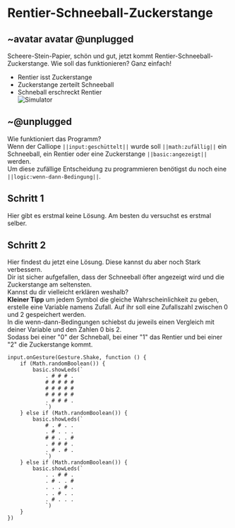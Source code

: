 # Rentier-Schneeball-Zuckerstange
## ~avatar avatar @unplugged
Scheere-Stein-Papier, schön und gut, jetzt kommt Rentier-Schneeball-Zuckerstange.
Wie soll das funktionieren? Ganz einfach!<br>
- Rentier isst Zuckerstange <br>
- Zuckerstange zerteilt Schneeball <br>
- Schneball erschreckt Rentier <br>
![Simulator](https://github.com/r00b1nh00d/rentier-schneeball-zuckerstange/blob/master/Rentier-Schneeball-Zuckerstange.gif?raw=true)
## ~@unplugged
Wie funktioniert das Programm? <br>
Wenn der Calliope ``||input:geschüttelt||`` wurde soll ``||math:zufällig||`` ein Schneeball, ein Rentier oder eine Zuckerstange ``||basic:angezeigt||`` werden. <br>
Um diese zufällige Entscheidung zu programmieren benötigst du noch eine ``||logic:wenn-dann-Bedingung||``.


## Schritt 1
Hier gibt es erstmal keine Lösung. Am besten du versuchst es erstmal selber.

## Schritt 2
Hier findest du jetzt eine Lösung.
Diese kannst du aber noch Stark verbessern.<br>
Dir ist sicher aufgefallen, dass der Schneeball öfter angezeigt wird und die Zuckerstange am seltensten. <br>
Kannst du dir vielleicht erklären weshalb? <br>
**Kleiner Tipp** um jedem Symbol die gleiche Wahrscheinlichkeit zu geben, erstelle eine Variable namens Zufall. Auf ihr soll eine Zufallszahl zwischen 0 und 2 gespeichert werden. <br>
In die wenn-dann-Bedingungen schiebst du jeweils einen Vergleich mit deiner Variable und den Zahlen 0 bis 2. <br>
Sodass bei einer "0" der Schneball, bei einer "1" das Rentier und bei einer "2" die Zuckerstange kommt.

```blocks
input.onGesture(Gesture.Shake, function () {
    if (Math.randomBoolean()) {
        basic.showLeds(`
            . # # # .
            # # # # #
            # # # # #
            # # # # #
            . # # # .
            `)
    } else if (Math.randomBoolean()) {
        basic.showLeds(`
            # . # . .
            . # . . .
            # # . . #
            . # # # .
            . # . # .
            `)
    } else if (Math.randomBoolean()) {
        basic.showLeds(`
            . . # # .
            . # . . #
            . . . # .
            . . # . .
            . # . . .
            `)
    }
})
```
